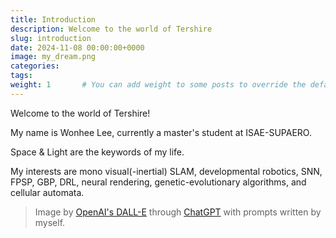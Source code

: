 ```yaml
---
title: Introduction
description: Welcome to the world of Tershire
slug: introduction
date: 2024-11-08 00:00:00+0000
image: my_dream.png
categories:
tags:
weight: 1       # You can add weight to some posts to override the default sorting (date descending)
---
```


Welcome to the world of Tershire!

My name is Wonhee Lee, currently a master's student at ISAE-SUPAERO.

Space & Light are the keywords of my life.

My interests are mono visual(-inertial) SLAM, developmental robotics, SNN, FPSP, GBP, DRL, neural rendering, genetic-evolutionary algorithms, and cellular automata.


> Image by [OpenAI's DALL-E](https://openai.com/index/dall-e-3/) through [ChatGPT](https://openai.com/index/chatgpt/) with prompts written by myself.